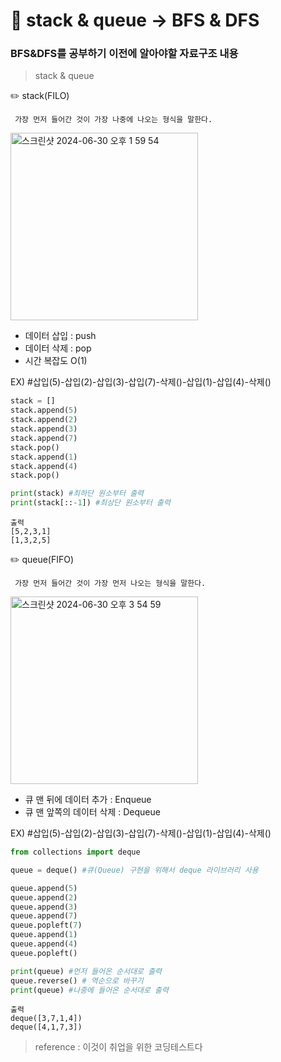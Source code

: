 # 📘 stack & queue -> BFS & DFS 

### BFS&DFS를 공부하기 이전에 알아야할 자료구조 내용
> stack & queue

✏️ stack(FILO) </br>

` 가장 먼저 들어간 것이 가장 나중에 나오는 형식을 말한다.`

<img width="300" alt="스크린샷 2024-06-30 오후 1 59 54" src="https://github.com/subinsong01/TIL/assets/134045937/09554d8d-27e7-4ca1-8a1b-e168350bb7f0">

- 데이터 삽입 : push
- 데이터 삭제 : pop
- 시간 복잡도 O(1)
  
EX)  #삽입(5)-삽입(2)-삽입(3)-삽입(7)-삭제()-삽입(1)-삽입(4)-삭제()</br>

```py
stack = []
stack.append(5)
stack.append(2)
stack.append(3)
stack.append(7)
stack.pop()
stack.append(1)
stack.append(4)
stack.pop()

print(stack) #최하단 원소부터 출력
print(stack[::-1]) #최상단 원소부터 출력
```
```
출력
[5,2,3,1]
[1,3,2,5]
```

✏️ queue(FIFO) </br>

` 가장 먼저 들어간 것이 가장 먼저 나오는 형식을 말한다.`

<img width="300" alt="스크린샷 2024-06-30 오후 3 54 59" src="https://github.com/subinsong01/TIL/assets/134045937/01dc0a32-4d2b-44c0-9401-091163c9a53c">


- 큐 맨 뒤에 데이터 추가 : Enqueue
- 큐 맨 앞쪽의 데이터 삭제 :  Dequeue

EX)  #삽입(5)-삽입(2)-삽입(3)-삽입(7)-삭제()-삽입(1)-삽입(4)-삭제()</br>

```py
from collections import deque 

queue = deque() #큐(Queue) 구현을 위해서 deque 라이브러리 사용

queue.append(5)
queue.append(2)
queue.append(3)
queue.append(7)
queue.popleft(7)
queue.append(1)
queue.append(4)
queue.popleft()

print(queue) #먼저 들어온 순서대로 출력
queue.reverse() # 역순으로 바꾸기
print(queue) #나중에 들어온 순서대로 출력
```
```
출력
deque([3,7,1,4])
deque([4,1,7,3])
```
> reference : 이것이 취업을 위한 코딩테스트다
